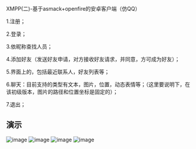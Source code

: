 
XMPP(二)-基于asmack+openfire的安卓客户端（仿QQ）

1.注册；

2.登录；

3.依昵称查找人员；

4.添加好友（发送好友申请，对方接收好友请求，并同意，方可成为好友）；

5.界面上的，包括最近联系人，好友列表等；

6.聊天：目前支持的类型有文本，图片，位置，动态表情等；（这里要说明下，在该初级版本，图片的路径和位置坐标是固定的）；

7.退出；

## 演示 
![image](https://github.com/target1314/xmpp/blob/master/20150123234128901.png)
![image](https://github.com/target1314/xmpp/blob/master/20150123234149078.png)
![image](https://github.com/target1314/xmpp/blob/master/20150123234152987.png)
![image](https://github.com/target1314/xmpp/blob/master/20150123234205763.png)
